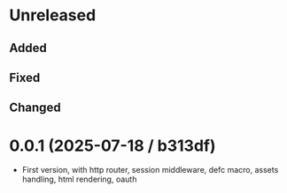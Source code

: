 # Unreleased

## Added

## Fixed

## Changed

# 0.0.1 (2025-07-18 / b313df)

- First version, with http router, session middleware, defc macro, assets handling, html rendering, oauth
